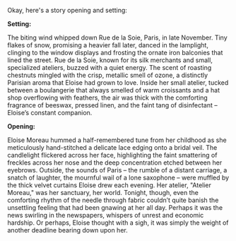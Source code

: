 Okay, here's a story opening and setting:

**Setting:**

The biting wind whipped down Rue de la Soie, Paris, in late November. Tiny flakes of snow, promising a heavier fall later, danced in the lamplight, clinging to the window displays and frosting the ornate iron balconies that lined the street. Rue de la Soie, known for its silk merchants and small, specialized ateliers, buzzed with a quiet energy. The scent of roasting chestnuts mingled with the crisp, metallic smell of ozone, a distinctly Parisian aroma that Eloise had grown to love. Inside her small atelier, tucked between a boulangerie that always smelled of warm croissants and a hat shop overflowing with feathers, the air was thick with the comforting fragrance of beeswax, pressed linen, and the faint tang of disinfectant – Eloise’s constant companion.

**Opening:**

Eloise Moreau hummed a half-remembered tune from her childhood as she meticulously hand-stitched a delicate lace edging onto a bridal veil. The candlelight flickered across her face, highlighting the faint smattering of freckles across her nose and the deep concentration etched between her eyebrows. Outside, the sounds of Paris – the rumble of a distant carriage, a snatch of laughter, the mournful wail of a lone saxophone – were muffled by the thick velvet curtains Eloise drew each evening. Her atelier, "Atelier Moreau," was her sanctuary, her world. Tonight, though, even the comforting rhythm of the needle through fabric couldn’t quite banish the unsettling feeling that had been gnawing at her all day. Perhaps it was the news swirling in the newspapers, whispers of unrest and economic hardship. Or perhaps, Eloise thought with a sigh, it was simply the weight of another deadline bearing down upon her.
